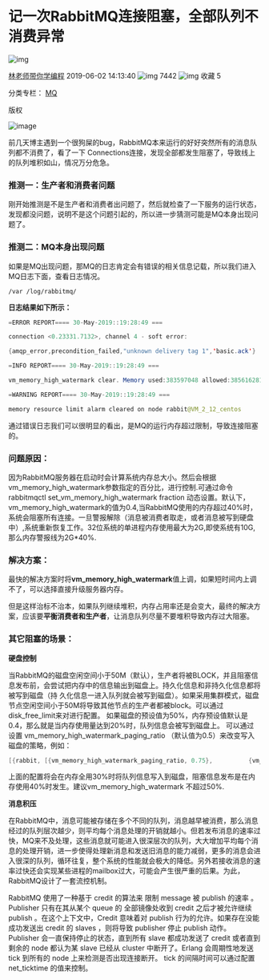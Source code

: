 # 记一次RabbitMQ连接阻塞，全部队列不消费异常

![img](https://csdnimg.cn/release/phoenix/template/new_img/original.png)

[林老师带你学编程](https://me.csdn.net/linzhiqiang0316) 2019-06-02 14:13:40 ![img](https://csdnimg.cn/release/phoenix/template/new_img/articleReadEyes.png) 7442 ![img](https://csdnimg.cn/release/phoenix/template/new_img/tobarCollect.png) 收藏 5



分类专栏： [MQ](https://blog.csdn.net/linzhiqiang0316/category_7741585.html)

版权

![image](https://www.wolzq.com/20190602/2001.jpg?ynotemdtimestamp=1559455966247)

前几天博主遇到一个很狗屎的bug，RabbitMQ本来运行的好好突然所有的消息队列都不消费了，看了一下 Connections连接，发现全部都发生阻塞了，导致线上的队列堆积如山，情况万分危急。

### 推测一：生产者和消费者问题

刚开始推测是不是生产者和消费者出问题了，然后就检查了一下服务的运行状态，发现都没问题，说明不是这个问题引起的，所以进一步猜测可能是MQ本身出现问题了。

### 推测二：MQ本身出现问题

如果是MQ出现问题，那MQ的日志肯定会有错误的相关信息记载，所以我们进入MQ日志下面，查看日志情况。

```
/var /log/rabbitmq/
```

**日志结果如下所示：**

```java
=ERROR REPORT==== 30-May-2019::19:28:49 ===

connection <0.23331.7132>, channel 4 - soft error:

{amqp_error,precondition_failed,"unknown delivery tag 1",'basic.ack'}

=INFO REPORT==== 30-May-2019::19:28:49 ===

vm_memory_high_watermark clear. Memory used:383597048 allowed:385616281

=WARNING REPORT==== 30-May-2019::19:28:49 ===

memory resource limit alarm cleared on node rabbit@VM_2_12_centos
```

通过错误日志我们可以很明显的看出，是MQ的运行内存超过限制，导致连接阻塞的。

### 问题原因：

因为RabbitMQ服务器在启动时会计算系统内存总大小。然后会根据vm_memory_high_watermark参数指定的百分比，进行控制.可通过命令 rabbitmqctl set_vm_memory_high_watermark fraction 动态设置。默认下，vm_memory_high_watermark的值为0.4,当RabbitMQ使用的内存超过40%时，系统会阻塞所有连接。一旦警报解除（消息被消费者取走，或者消息被写到硬盘中）,系统重新恢复工作。32位系统的单进程内存使用最大为2G,即使系统有10G,那么内存警报线为2G*40%.

### 解决方案：

最快的解决方案时将**vm_memory_high_watermark**值上调，如果短时间内上调不了，可以选择直接升级服务器内存。

但是这样治标不治本，如果队列继续堆积，内存占用率还是会变大，最终的解决方案，应该要**平衡消费者和生产者**，让消息队列尽量不要堆积导致内存过大阻塞。

### 其它阻塞的场景：

**硬盘控制**

当RabbitMQ的磁盘空闲空间小于50M（默认），生产者将被BLOCK，并且阻塞信息发布前，会尝试把内存中的信息输出到磁盘上。持久化信息和非持久化信息都将被写到磁盘（持 久化信息一进入队列就会被写到磁盘）。如果采用集群模式，磁盘节点空闲空间小于50M将导致其他节点的生产者都被block。可以通过disk_free_limit来对进行配置。 如果磁盘的预设值为50%，内存预设值默认是0.4，那么就是当内存使用量达到20%时，队列信息会被写到磁盘上。 可以通过设置 vm_memory_high_watermark_paging_ratio （默认值为0.5）来改变写入磁盘的策略，例如：

```java
[{rabbit, [{vm_memory_high_watermark_paging_ratio, 0.75},          {vm_memory_high_watermark, 0.4}]}].1
```

上面的配置将会在内存全用30%时将队列信息写入到磁盘，阻塞信息发布是在内存使用40%时发生。建议vm_memory_high_watermark 不超过50%.

**消息积压**

在RabbitMQ中，消息可能被存储在多个不同的队列，消息越早被消费，那么消息经过的队列层次越少，则平均每个消息处理的开销就越小。但若发布消息的速率过快，MQ来不及处理，这些消息就可能进入很深层次的队列，大大增加平均每个消息的处理开销，进一步使得处理新消息和发送旧消息的能力减弱，更多的消息会进入很深的队列，循环往复，整个系统的性能就会极大的降低。另外若接收消息的速率过快还会实现某些进程的mailbox过大，可能会产生很严重的后果。为此，RabbitMQ设计了一套流控机制。

RabbitMQ 使用了一种基于 credit 的算法来 限制 message 被 publish 的速率 。Publisher 只有在其从某个 queue 的 全部镜像处收到 credit 之后才被允许继续 publish 。在这个上下文中，Credit 意味着对 publish 行为的允许。如果存在没能成功发送出 credit 的 slaves ，则将导致 publisher 停止 publish 动作。Publisher 会一直保持停止的状态，直到所有 slave 都成功发送了 credit 或者直到剩余的 node 都认为某 slave 已经从 cluster 中断开了。Erlang 会周期性地发送 tick 到所有的 node 上来检测是否出现连接断开。 tick 的间隔时间可以通过配置 net_ticktime 的值来控制。